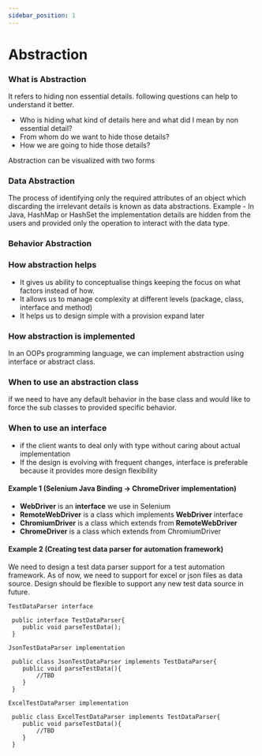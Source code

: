 ```yaml
---
sidebar_position: 1
---
```


# Abstraction

### What is Abstraction

It refers to hiding non essential details. following questions can help to understand it better.

- Who is hiding what kind of details here and what did I mean by non essential detail?
- From whom do we want to hide those details?
- How we are going to hide those details?

Abstraction can be visualized with two forms

### Data Abstraction

The process of identifying only the required attributes of an object which discarding the irrelevant details is known as data abstractions. Example - In Java, HashMap or HashSet the implementation details are hidden from the users and provided only the operation to interact with the data type.

### Behavior Abstraction

### How abstraction helps

- It gives us ability to conceptualise things keeping the focus on what factors instead of how.
- It allows us to manage complexity at different levels (package, class, interface and method)
- It helps us to design simple with a provision expand later

### How abstraction is implemented

In an OOPs programming language, we can implement abstraction using interface or abstract class.

### When to use an abstraction class

if we need to have any default behavior in the base class and would like to force the sub classes to provided specific behavior.

### When to use an interface

- if the client wants to deal only with type without caring about actual implementation
- If the design is evolving with frequent changes, interface is preferable because it provides more design flexibility

#### Example 1 (Selenium Java Binding -> ChromeDriver implementation)

- **WebDriver** is an **interface** we use in Selenium
- **RemoteWebDriver** is a class which implements **WebDriver** interface
- **ChromiumDriver** is a class which extends from **RemoteWebDriver**
- **ChromeDriver** is a class which extends from ChromiumDriver

#### Example 2 (Creating test data parser for automation framework)

We need to design a test data parser support for a test automation framework. As of now, we need to support for excel or json files as data source. Design should be flexible to support any new test data source in future.

`TestDataParser interface`

```
 public interface TestDataParser{
    public void parseTestData();
 }

```

`JsonTestDataParser implementation`

```
 public class JsonTestDataParser implements TestDataParser{
    public void parseTestData(){
        //TBD
    }
 }

```

`ExcelTestDataParser implementation`

```
 public class ExcelTestDataParser implements TestDataParser{
    public void parseTestData(){
        //TBD
    }
 }

```
